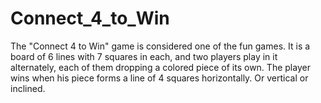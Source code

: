 # Connect_4_to_Win
The "Connect 4 to Win" game is considered one of the fun games. It is a board of 6 lines with 7 squares in each, and two players play in it alternately, each of them dropping a colored piece of its own. The player wins when his piece forms a line of 4 squares horizontally. Or vertical or inclined.
